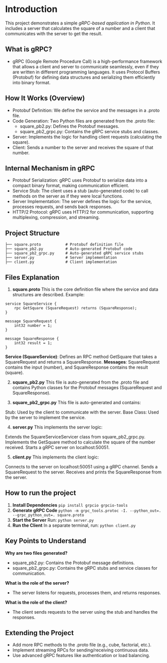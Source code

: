 # Introduction
This project demonstrates a simple *gRPC-based application in Python*. It includes a server that calculates the square of a number and a client that communicates with the server to get the result.

## What is gRPC?
- gRPC (Google Remote Procedure Call) is a high-performance framework that allows a client and server to communicate seamlessly, even if they are written in different programming languages. It uses Protocol Buffers (Protobuf) for defining data structures and serializing them efficiently into binary format.

## How It Works (Overview)
- Protobuf Definition: We define the service and the messages in a .proto file.
- Code Generation: Two Python files are generated from the .proto file:
  - square_pb2.py: Defines the Protobuf messages.
  - square_pb2_grpc.py: Contains the gRPC service stubs and classes.
- Server: Implements the logic for handling client requests (calculating the square).
- Client: Sends a number to the server and receives the square of that number.

## Internal Mechanism in gRPC
- Protobuf Serialization: gRPC uses Protobuf to serialize data into a compact binary format, making communication efficient.
- Service Stub: The client uses a stub (auto-generated code) to call methods on the server as if they were local functions.
- Server Implementation: The server defines the logic for the service, processes requests, and sends back responses.
- HTTP/2 Protocol: gRPC uses HTTP/2 for communication, supporting multiplexing, compression, and streaming.

## Project Structure
```
├── square.proto           # Protobuf definition file
├── square_pb2.py          # Auto-generated Protobuf code
├── square_pb2_grpc.py     # Auto-generated gRPC service stubs
├── server.py              # Server implementation
├── client.py              # Client implementation
```

## Files Explanation
1. **square.proto**
This is the core definition file where the service and data structures are described.
Example:
```
service SquareService {
    rpc GetSquare (SquareRequest) returns (SquareResponse);
}

message SquareRequest {
    int32 number = 1;
}

message SquareResponse {
    int32 result = 1;
}
```
**Service (SquareService)**: Defines an RPC method GetSquare that takes a SquareRequest and returns a SquareResponse.
**Messages**: SquareRequest contains the input (number), and SquareResponse contains the result (square).

2. **square_pb2.py**
This file is auto-generated from the .proto file and contains Python classes for the Protobuf messages (SquareRequest and SquareResponse).

3. **square_pb2_grpc.py**
This file is auto-generated and contains:

Stub: Used by the client to communicate with the server.
Base Class: Used by the server to implement the service.

4. **server.py**
This implements the server logic:

Extends the SquareServiceServicer class from square_pb2_grpc.py.
Implements the GetSquare method to calculate the square of the number received.
Starts a gRPC server on localhost:50051.

5. **client.py**
This implements the client logic:

Connects to the server on localhost:50051 using a gRPC channel.
Sends a SquareRequest to the server.
Receives and prints the SquareResponse from the server.

## How to run the project
1. **Install Dependencies**
```pip install grpcio grpcio-tools```
2. **Generate gRPC Code**
```python -m grpc_tools.protoc -I. --python_out=. --grpc_python_out=. square.proto```
3. **Start the Server**
Run:
```python server.py```
4. **Run the Client**
In a separate terminal, run:
```python client.py```

## Key Points to Understand
**Why are two files generated?**

- square_pb2.py: Contains the Protobuf message definitions.
- square_pb2_grpc.py: Contains the gRPC stubs and service classes for communication.

**What is the role of the server?**
- The server listens for requests, processes them, and returns responses.

**What is the role of the client?**
- The client sends requests to the server using the stub and handles the responses.

## Extending the Project
- Add more RPC methods to the .proto file (e.g., cube, factorial, etc.).
- Implement streaming RPCs for sending/receiving continuous data.
- Use advanced gRPC features like authentication or load balancing.
